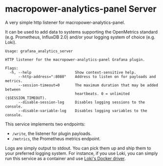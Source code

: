 # macropower-analytics-panel Server

A very simple http listener for macropower-analytics-panel.

It can be used to add data to systems supporting the OpenMetrics standard (e.g. Prometheus, InfluxDB 2.0) and/or your logging system of choice (e.g. Loki).

```text
Usage: grafana_analytics_server

HTTP listener for the macropower-analytics-panel Grafana plugin.

Flags:
  -h, --help                    Show context-sensitive help.
      --http-address=":8080"    Address to listen on for payloads and metrics.
      --session-timeout=0       The maximum duration that may be added between
                                heartbeats. 0 = unlimited ($SESSION_TIMEOUT).
      --disable-session-log     Disables logging sessions to the console.
      --disable-variable-log    Disables logging variables to the console.
```

This service implements two endpoints:

- `/write`, the listener for plugin payloads.
- `/metrics`, the Prometheus metrics endpoint.

Logs are simply output to stdout. You can pick them up and ship them to your preferred logging system. For instance, if you use Loki, you can simply run this service as a container and use [Loki's Docker driver](https://grafana.com/docs/loki/latest/clients/docker-driver/).

